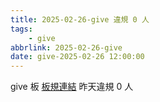 ```yaml
---
title: 2025-02-26-give 違規 0 人
tags:
    - give
abbrlink: 2025-02-26-give
date: give-2025-02-26 12:00:00
---
```

give 板 [板規連結](https://www.ptt.cc/bbs/give/M.1612495900.A.C32.html)
昨天違規 0 人
